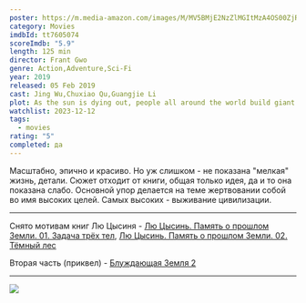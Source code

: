 ```yaml
---
poster: https://m.media-amazon.com/images/M/MV5BMjE2NzZlMGItMzA4OS00ZjRiLTk3NzItMDRkOGFlZmNhYzJkXkEyXkFqcGdeQXVyNzI1NzMxNzM@._V1_SX300.jpg
category: Movies
imdbId: tt7605074
scoreImdb: "5.9"
length: 125 min
director: Frant Gwo
genre: Action,Adventure,Sci-Fi
year: 2019
released: 05 Feb 2019
cast: Jing Wu,Chuxiao Qu,Guangjie Li
plot: As the sun is dying out, people all around the world build giant planet thrusters to move Earth out of its orbit and sail Earth to a new star system. Yet the 2500-year journey comes with unexpected dangers, and in order to save hu...
watchlist: 2023-12-12
tags:
  - movies
rating: "5"
completed: да
---
```

Масштабно, эпично и красиво. Но уж слишком - не показана "мелкая" жизнь, детали. Сюжет отходит от книги, общая только идея, да и то она показана слабо. Основной упор делается на теме жертвовании собой во имя высоких целей. Самых высоких - выживание цивилизации.

---
Снято мотивам книг Лю Цысиня - [Лю Цысинь. Память о прошлом Земли. 01. Задача трёх тел](Книги/Художественные/Лю%20Цысинь.%20Память%20о%20прошлом%20Земли.%2001.%20Задача%20трёх%20тел.md), [Лю Цысинь. Память о прошлом Земли. 02. Тёмный лес](Книги/Художественные/Лю%20Цысинь.%20Память%20о%20прошлом%20Земли.%2002.%20Тёмный%20лес.md)

Вторая часть (приквел) - [Блуждающая Земля 2](Кино/Блуждающая%20Земля%202.md)

---
![](https://m.media-amazon.com/images/M/MV5BMjE2NzZlMGItMzA4OS00ZjRiLTk3NzItMDRkOGFlZmNhYzJkXkEyXkFqcGdeQXVyNzI1NzMxNzM@._V1_SX300.jpg)
